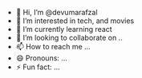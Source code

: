 - 👋 Hi, I’m @devumarafzal
- 👀 I’m interested in tech, and movies
- 🌱 I’m currently learning react
- 💞️ I’m looking to collaborate on ..
- 📫 How to reach me ...
- 😄 Pronouns: ...
- ⚡ Fun fact: ...

<!---
devumarafzal/devumarafzal is a ✨ special ✨ repository because its `README.md` (this file) appears on your GitHub profile.
You can click the Preview link to take a look at your changes.
--->
